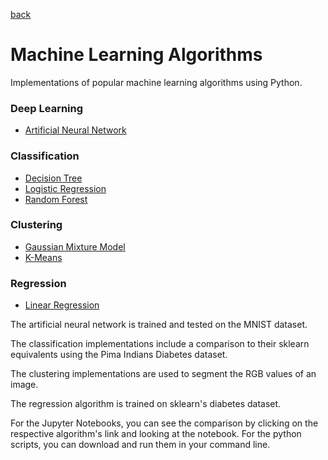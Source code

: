 [back](../)
# Machine Learning Algorithms
Implementations of popular machine learning algorithms using Python.
### Deep Learning
- [Artificial Neural Network](https://github.com/ryan-k-miller/Machine-Learning-Algorithms/blob/master/Neural%20Network/NeuralNetwork.py) 

### Classification
- [Decision Tree](https://github.com/ryan-k-miller/Machine-Learning-Algorithms/blob/master/Decision_Tree.ipynb)  
- [Logistic Regression](https://github.com/ryan-k-miller/Machine-Learning-Algorithms/blob/master/LogisticRegression.py)  
- [Random Forest](https://github.com/ryan-k-miller/Machine-Learning-Algorithms/blob/master/Random_Forest_Classifier)  

### Clustering
- [Gaussian Mixture Model](https://github.com/ryan-k-miller/Machine-Learning-Algorithms/blob/master/Gaussian_Mixture_Model.ipynb)  
- [K-Means](https://github.com/ryan-k-miller/Machine-Learning-Algorithms/blob/master/K_Means.ipynb)  

### Regression
- [Linear Regression](https://github.com/ryan-k-miller/Machine-Learning-Algorithms/blob/master/LinearRegression.ipynb)
  
The artificial neural network is trained and tested on the MNIST dataset.   

The classification implementations include a comparison to their sklearn equivalents using the Pima Indians Diabetes dataset.    
  
The clustering implementations are used to segment the RGB values of an image.  

The regression algorithm is trained on sklearn's diabetes dataset.

For the Jupyter Notebooks, you can see the comparison by clicking on the respective algorithm's link and looking at the notebook. For the python scripts, you can download and run them in your command line.
